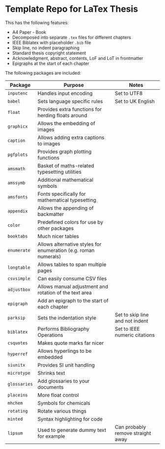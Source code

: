 # Template Repo for LaTex Thesis

This has the following features:

- A4 Paper - Book
- Decomposed into separate `.tex` files for different chapters
- IEEE Biblatex with placeholder `.bib` file
- Skip line, no indent paragraphing
- Standard thesis copyright statement
- Acknowledgment, abstract, contents, LoF and LoT in frontmatter
- Epigraphs at the start of each chapter

The following packages are included:

| Package      | Purpose                                                         | Notes                             |
| ------------ | --------------------------------------------------------------- | --------------------------------- |
| `inputenc`   | Handles input encoding                                          | Set to UTF8                       |
| `babel`      | Sets language specific rules                                    | Set to UK English                 |
| `float`      | Provides extra functions for herding floats around              |                                   |
| `graphicx`   | Allows the embedding of images                                  |                                   |
| `caption`    | Allows adding extra captions to images                          |                                   |
| `pgfplots`   | Provides graph plotting functions                               |                                   |
| `amsmath`    | Basket of maths-related typesetting utilities                   |                                   |
| `amssymb`    | Additional mathematical symbols                                 |                                   |
| `amsfonts`   | Fonts specifically for mathematical typesetting                 |                                   |
| `appendix`   | Allows the appending of backmatter                              |                                   |
| `color`      | Predefined colors for use by other packages                     |                                   |
| `booktabs`   | Much nicer tables                                               |                                   |
| `enumerate`  | Allows alternative styles for enumeration (e.g. roman numerals) |                                   |
| `longtable`  | Allows tables to span multiple pages                            |                                   |
| `csvsimple`  | Can easily consume CSV files                                    |                                   |
| `adjustbox`  | Allows manual adjustment and rotation of the text area          |                                   |
| `epigraph`   | Add an epigraph to the start of each chapter                    |                                   |
| `parksip`    | Sets the indentation style                                      | Set to skip line and not indent   |
| `biblatex`   | Performs Bibliography Operations                                | Set to IEEE numeric citations     |
| `csquotes`   | Makes quote marks far nicer                                     |                                   |
| `hyperref`   | Allows hyperlings to be embedded                                |                                   |
| `siunitx`    | Provides SI unit handling                                       |                                   |
| `microtype`  | Shrinks text                                                    |                                   |
| `glossaries` | Add glossaries to your documents                                |                                   |
| `placeins`   | More float control                                              |                                   |
| `mhchem`     | Symbols for chemicals                                           |                                   |
| `rotating`   | Rotate various things                                           |                                   |
| `minted`     | Syntax highlighting for code                                    |                                   |
| `lipsum`     | Used to generate dummy text for example                         | Can probably remove straight away |
